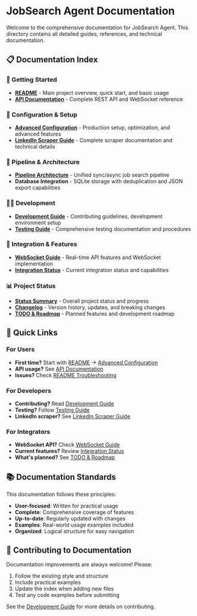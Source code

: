 # JobSearch Agent Documentation

Welcome to the comprehensive documentation for JobSearch Agent. This directory contains all detailed guides, references, and technical documentation.

## 📋 Documentation Index

### 🚀 Getting Started
- **[README](../README.md)** - Main project overview, quick start, and basic usage
- **[API Documentation](API.md)** - Complete REST API and WebSocket reference

### 🔧 Configuration & Setup
- **[Advanced Configuration](ADVANCED_CONFIGURATION.md)** - Production setup, optimization, and advanced features
- **[LinkedIn Scraper Guide](LINKEDIN_SCRAPER.md)** - Complete scraper documentation and technical details

### 🔄 Pipeline & Architecture  
- **[Pipeline Architecture](../src/utils/job_search_pipeline.py)** - Unified sync/async job search pipeline
- **Database Integration** - SQLite storage with deduplication and JSON export capabilities

### 👨‍💻 Development
- **[Development Guide](DEVELOPMENT.md)** - Contributing guidelines, development environment setup
- **[Testing Guide](TESTING.md)** - Comprehensive testing documentation and procedures

### 🔌 Integration & Features
- **[WebSocket Guide](WEBSOCKET_IMPROVEMENTS.md)** - Real-time API features and WebSocket implementation
- **[Integration Status](INTEGRATION_COMPLETE.md)** - Current integration status and capabilities

### 📊 Project Status
- **[Status Summary](STATUS_SUMMARY.md)** - Overall project status and progress
- **[Changelog](CHANGELOG.md)** - Version history, updates, and breaking changes
- **[TODO & Roadmap](TODO.md)** - Planned features and development roadmap

## 🔗 Quick Links

### For Users
- **First time?** Start with [README](../README.md) → [Advanced Configuration](ADVANCED_CONFIGURATION.md)
- **API usage?** See [API Documentation](API.md)
- **Issues?** Check [README Troubleshooting](../README.md#-troubleshooting)

### For Developers
- **Contributing?** Read [Development Guide](DEVELOPMENT.md)
- **Testing?** Follow [Testing Guide](TESTING.md)
- **LinkedIn scraper?** See [LinkedIn Scraper Guide](LINKEDIN_SCRAPER.md)

### For Integrators
- **WebSocket API?** Check [WebSocket Guide](WEBSOCKET_IMPROVEMENTS.md)
- **Current features?** Review [Integration Status](INTEGRATION_COMPLETE.md)
- **What's planned?** See [TODO & Roadmap](TODO.md)

## 📚 Documentation Standards

This documentation follows these principles:
- **User-focused**: Written for practical usage
- **Complete**: Comprehensive coverage of features
- **Up-to-date**: Regularly updated with changes
- **Examples**: Real-world usage examples included
- **Organized**: Logical structure for easy navigation

## 🤝 Contributing to Documentation

Documentation improvements are always welcome! Please:
1. Follow the existing style and structure
2. Include practical examples
3. Update the index when adding new files
4. Test any code examples before submitting

See the [Development Guide](DEVELOPMENT.md) for more details on contributing.
